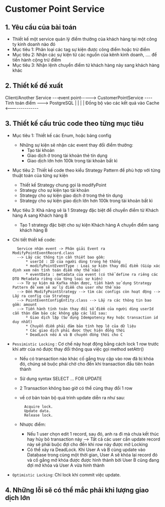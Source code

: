 # Customer Point Service

## 1. Yêu cầu của bài toán

* Thiết kế một service quản lý điểm thưởng của khách hàng tại một công ty kinh doanh nào đó
* Mục tiêu 1: Phân loại các tag sự kiện được công điểm hoặc trừ điểm
* Mục tiêu 2: Nhận các sự kiện từ các nguồn của kênh kinh doanh, .... để tiến hành cộng trừ điểm
* Mục tiêu 3: Nhận lệnh chuyển điểm từ khách hàng này sang khách hàng khác

## 2. Thiết kế đề xuất

Client/Another Service ---event point----->  CustomerPointService ----Tính toán điểm ---> PostgreSQL
                                                                                              |
                                                                                              |
                                                                                              |
                                                                                              |
                                             Đồng bộ vào các kết quả vào Cache <--------------

## 3. Thiết kế cấu trúc code theo từng mục tiêu

* Mục tiêu 1: Thiết kế các Enum, hoặc bảng config

  * Những sự kiện sẽ nhận các event thay đổi điểm thưởng:
    * Tạo tài khoản
    * Giao dịch ở trong tài khoản thẻ tín dụng
    * Giao dịch lớn hơn 100k trong tài khoản bất kì
    
* Mục tiêu 2: Thiết kế code theo kiểu Strategy Pattern để phù hợp với từng thuật toán của từng sự kiện
  * Thiết kế Strategy chung gọi là modifyPoint
  * Strategy cho sự kiện tạo tài khoản
  * Strategy cho sự kiện giao dịch ở trong thẻ tín dụng
  * Strategy cho sự kiện giao dịch lớn hơn 100k trong tài khoản bất kì
  
* Mục tiêu 3: Khả năng sẽ là 1 Strategy đặc biệt để chuyển điểm từ Khách hàng A sang Khách hàng B
  * Tạo 1 strategy đặc biệt cho sự kiện Khách hàng A chuyển điểm sang khách hàng B


* Chi tiết thiết kế code:

  ```
    Service nhận event -> Phân giải Event ra ModifyPointEventRecord.class 
    --> Lấy các thông tin cần thiết bao gồm:
        * userId : ID của người dùng trong hệ thống
        * modifyPointEventType : Loại sự kiện thay đổi điểm (Giúp xác định xem nên tính toán điểm như thế nào)
        * eventData : metadata của event (có thể define ra riêng các DTO Metadata riêng của từng loại sự kiện)
    --> Từ sự kiện mà Kafka nhận được, tiến hành sử dụng Strategy Pattern để xem sẽ xử lý điểm cho user như thế nào
    --> Đến ModifyPointStrategy --> tìm các configs còn hoạt động --> Lấy ra config của Strategy
    --> PointEventConfigEntity.class --> Lấy ra các thông tin bao gồm: amount
    --> Tiến hành tính toán thay đổi số điểm của người dùng userId cẩn thận đảm bảo các không gặp các lỗi sau:
        * Giao dịch lặp (Sử dụng Idempotency Key hoặc transaction id duy nhất)
        * Chuyển điểm phải đảm bảo tính hợp lệ của dữ liệu
        * Các giao dịch phải được thực hiện đồng thời
        * DeadLock nếu A và B chuyển đồng thời cho C
  ```
* `Pessimistic Locking` : Cơ chế này hoạt động bằng cách lock 1 row trước khi attr của nó được thay đổi thông qua việc gọi method setAttr()
  * Nếu có transaction nào khác cố gắng truy cập vào row đã bị khóa đó, chúng sẽ buộc phải chờ cho đến khi transaction đầu tiên hoàn thành
  * Sử dụng syntax SELECT ... FOR UPDATE
  * 2 Transaction không bao giờ có thể cùng thay đổi 1 row
  * về cơ bản toàn bộ quá trình update diễn ra như sau:
    ```
      Acquire lock.
      Update data.
      Release lock.
    ```

  * Nhược điểm:
    * Nếu 1 user chọn edit 1 record, sau đó, anh ra đi mà chưa kết thúc hay hủy bỏ transaction này --> Tất cả các user cần update record này sẽ phải
    buộc đợi cho đến khi row này được mở Locking
    * Có thể xảy ra DeadLock. Khi User A và B cùng update vào Database trong cùng một thời gian, User A sẽ khóa lại record đó và cố gắng mở khóa được
    được hình thành bởi User B cũng đang đợi mở khóa và User A vừa hình thành
  
* `Optimistic Locking`: Chỉ lock khi commit việc update.


## 4. Những lỗi sẽ có thể mắc phải khi lượng giao dịch lớn

